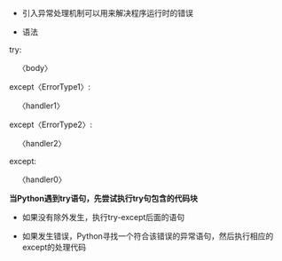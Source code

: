 - 引入异常处理机制可以用来解决程序运行时的错误

- 语法

try:<br />

&nbsp;&nbsp;&nbsp;&nbsp;〈body〉<br />

except〈ErrorType1〉:<br />

&nbsp;&nbsp;&nbsp;&nbsp;〈handler1〉<br />

except〈ErrorType2〉:<br />

&nbsp;&nbsp;&nbsp;&nbsp;〈handler2〉<br />

except:<br />

&nbsp;&nbsp;&nbsp;&nbsp;〈handler0〉



**当Python遇到try语句，先尝试执行try句包含的代码块**

- 如果没有除外发生，执行try-except后面的语句

- 如果发生错误，Python寻找一个符合该错误的异常语句，然后执行相应的except的处理代码

